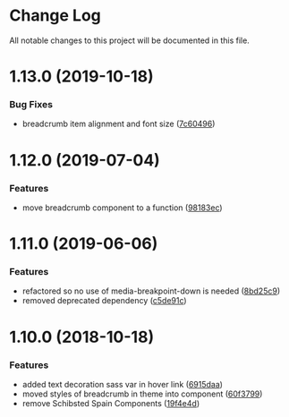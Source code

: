 # Change Log

All notable changes to this project will be documented in this file.

<a name="1.13.0"></a>
# 1.13.0 (2019-10-18)


### Bug Fixes

* breadcrumb item alignment and font size ([7c60496](https://github.com/SUI-Components/sui-components/commit/7c60496))



<a name="1.12.0"></a>
# 1.12.0 (2019-07-04)


### Features

* move breadcrumb component to a function ([98183ec](https://github.com/SUI-Components/sui-components/commit/98183ec))



<a name="1.11.0"></a>
# 1.11.0 (2019-06-06)


### Features

* refactored so no use of media-breakpoint-down is needed ([8bd25c9](https://github.com/SUI-Components/sui-components/commit/8bd25c9))
* removed deprecated dependency ([c5de91c](https://github.com/SUI-Components/sui-components/commit/c5de91c))



<a name="1.10.0"></a>
# 1.10.0 (2018-10-18)


### Features

* added text decoration sass var in hover link ([6915daa](https://github.com/SUI-Components/sui-components/commit/6915daa))
* moved styles of breadcrumb in theme into component ([60f3799](https://github.com/SUI-Components/sui-components/commit/60f3799))
* remove Schibsted Spain Components ([19f4e4d](https://github.com/SUI-Components/sui-components/commit/19f4e4d))



